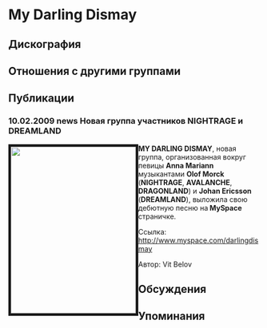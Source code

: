 # My Darling Dismay



## Дискография


## Отношения с другими группами


## Публикации

### 10.02.2009 news Новая группа участников NIGHTRAGE и DREAMLAND

<P><STRONG><IMG height=334 alt="" hspace=0 src="/images/news_rus/2009.02/13578.jpg" width=250 align=left border=5>MY DARLING DISMAY</STRONG>, новая группа, организованная вокруг певицы <STRONG>Anna Mariann </STRONG>музыкантами <STRONG>Olof Morck</STRONG> (<B itxtvisited="1">NIGHTRAGE</B>, <B itxtvisited="1">AVALANCHE</B>, <B itxtvisited="1">DRAGONLAND</B>)&nbsp;и <B itxtvisited="1">Johan Ericsson</B> (<B itxtvisited="1">DREAMLAND</B>), выложила свою дебютную песню на<STRONG> MySpace</STRONG> страничке.</P>
<P>Ссылка: <A href="http://www.myspace.com/darlingdismay">http://www.myspace.com/darlingdismay</A></P>
Автор: Vit Belov


## Обсуждения


## Упоминания

